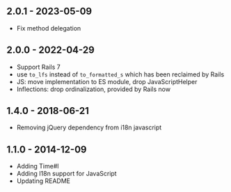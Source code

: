 ## 2.0.1 - 2023-05-09

- Fix method delegation

## 2.0.0 - 2022-04-29

- Support Rails 7
- use `to_lfs` instead of `to_formatted_s` which has been reclaimed by Rails
- JS: move implementation to ES module, drop JavaScriptHelper
- Inflections: drop ordinalization, provided by Rails now

## 1.4.0 - 2018-06-21

- Removing jQuery dependency from i18n javascript

## 1.1.0 - 2014-12-09

- Adding Time#l
- Adding I18n support for JavaScript
- Updating README
